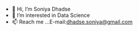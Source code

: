 - 👋 Hi, I’m Soniya Dhadse
- 👀 I’m interested in Data Science
- 📫 Reach me ...E-mail:dhadse.soniya@gmail.com

<!---
SoniyaDhadse/SoniyaDhadse is a ✨ special ✨ repository because its `README.md` (this file) appears on your GitHub profile.
You can click the Preview link to take a look at your changes.
--->

